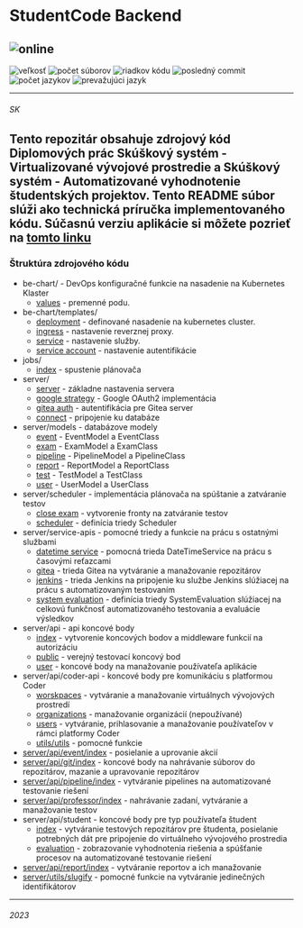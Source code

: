 # StudentCode Backend
![online](https://img.shields.io/website?down_color=red&down_message=offline&style=plastic&up_color=green&up_message=online&url=http%3A%2F%2Fbawix.xyz%3A81%2Fapp%2F)
---
![veľkosť](https://img.shields.io/github/repo-size/dominikvozr/DP-backend?color=gree&label=ve%C4%BEkos%C5%A5)
![počet súborov](https://img.shields.io/github/directory-file-count/dominikvozr/DP-Backend?label=s%C3%BAbory&style=plastic)
![riadkov kódu](https://img.shields.io/tokei/lines/github/dominikvozr/DP-Backend?style=plastic)
![posledný commit](https://img.shields.io/github/last-commit/dominikvozr/DP-Backend?label=posledn%C3%BD%20commit&logo=github&style=plastic)
![počet jazykov](https://img.shields.io/github/languages/count/dominikvozr/DP-Backend?color=azure&label=jazyky&style=plastic)
![prevažujúci jazyk](https://img.shields.io/github/languages/top/dominikvozr/DP-Backend?color=white&logo=typescript&logoColor=white&style=plastic)


---
###### SK

Tento repozitár obsahuje zdrojový kód Diplomových prác **Skúškový systém - Virtualizované vývojové prostredie** a
**Skúškový systém - Automatizované vyhodnotenie študentských projektov**. Tento README súbor slúži ako technická príručka implementovaného kódu. Súčasnú verziu aplikácie si môžete pozrieť na [tomto linku](http://bawix.xyz:81/app/professor/)
---
### Štruktúra zdrojového kódu
* be-chart/ - DevOps konfiguračné funkcie na nasadenie na Kubernetes Klaster
    * [values](be-chart/values.yaml) - premenné podu.
* be-chart/templates/
    * [deployment](be-chart/template/deployment.yaml) - definované nasadenie na kubernetes cluster.
    * [ingress](be-chart/template/ingress.yaml) - nastavenie reverznej proxy.
    * [service](be-chart/template/service.yaml) - nastavenie služby.
    * [service account](be-chart/template/serviceaccount.yaml) - nastavenie autentifikácie
* jobs/
    * [index](jobs/index.ts) - spustenie plánovača
* server/
    * [server](server/server.ts) - základne nastavenia servera
    * [google strategy](server/google-strategy.ts) - Google OAuth2 implementácia
    * [gitea auth](server/gitea-auth.ts) - autentifikácia pre Gitea server
    * [connect](server/connect.ts) - pripojenie ku databáze
* server/models - databázove modely
    * [event](server/models/Events.ts) - EventModel a EventClass
    * [exam](server/models/Exam.ts) - ExamModel a ExamClass
    * [pipeline](server/models/Pipeline.ts) - PipelineModel a PipelineClass
    * [report](server/models/Report.ts) - ReportModel a ReportClass
    * [test](server/models/Test.ts) - TestModel a TestClass
    * [user](server/models/User.ts) - UserModel a UserClass
* server/scheduler - implementácia plánovača na spúštanie a zatváranie testov
    * [close exam](server/scheduler/close-exam.js)  - vytvorenie fronty na zatváranie testov
    * [scheduler](server/scheduler/scheduler.ts) -  definícia triedy Scheduler  
* server/service-apis - pomocné triedy a funkcie na prácu s ostatnými službami
    * [datetime service](server/service-apis/dateTimeService.ts) -  pomocná trieda DateTimeService na prácu s časovými reťazcami  
    * [gitea](server/service-apis/gitea.ts) -  trieda Gitea na vytváranie a manažovanie repozitárov
    * [jenkins](server/service-apis/jenkins.ts) -  trieda Jenkins na pripojenie ku službe Jenkins slúžiacej na prácu s automatizovaným testovaním 
    * [system evaluation](server/service-apis/systemEvaluation.ts) -  definícia triedy SystemEvaluation slúžiacej na celkovú funkčnosť automatizovaného testovania a evaluácie výsledkov
* server/api - api koncové body
    * [index](server/api/index.ts) - vytvorenie koncových bodov a middleware funkcií na autorizáciu
    * [public](server/api/public.ts) - verejný testovací koncový bod
    * [user](server/api/user.ts) - koncové body na manažovanie používateľa aplikácie 
* server/api/coder-api - koncové body pre komunikáciu s platformou Coder
    * [worskpaces](server/api/coder-api/workspaces.ts) - vytváranie a manažovanie virtuálnych vývojových prostredí
    * [organizations](server/api/coder-api/organizations.ts) - manažovanie organizácií (nepoužívané)
    * [users](server/api/coder-api/users.ts) - vytváranie, prihlasovanie a manažovanie používateľov v rámci platformy Coder
    * [utils/utils](server/api/coder-api/utils/utils.ts) - pomocné funkcie
* [server/api/event/index](server/api/event/index.ts) - posielanie a uprovanie akcií
* [server/api/git/index](server/api/git/index.ts) - koncové body na nahrávanie súborov do repozitárov, mazanie a upravovanie repozitárov
* [server/api/pipeline/index](server/api/pipeline/index.ts) - vytváranie pipelines na automatizované testovanie riešení
* [server/api/professor/index](server/api/professor/index.ts) - nahrávanie zadaní, vytváranie a manažovanie testov 
* server/api/student - koncové body pre typ používateľa študent
    * [index](server/api/student/index.ts) - vytváranie testových repozitárov pre študenta, posielanie potrebných dát pre pripojenie do virtuálneho vývojového prostredia
    * [evaluation](server/api/student/evaluation.ts) - zobrazovanie vyhodnotenia riešenia a spúšťanie procesov na automatizované testovanie riešení
* [server/api/report/index](server/api/report/index.ts) - vytváranie reportov a ich manažovanie
* [server/utils/slugify](server/utils/slugify.ts) - pomocné funkcie na vytváranie jedinečných identifikátorov
---
###### 2023
